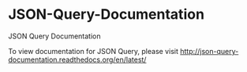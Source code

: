 # JSON-Query-Documentation
JSON Query Documentation

To view documentation for JSON Query, please visit http://json-query-documentation.readthedocs.org/en/latest/
